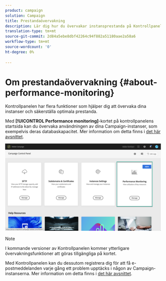 ```yaml
---
product: campaign
solution: Campaign
title: Prestandaövervakning
description: Lär dig hur du övervakar instansprestanda på Kontrollpanelen
translation-type: tm+mt
source-git-commit: 2d84a5ebe8dbf42264c94f882a51180aae2a58a6
workflow-type: tm+mt
source-wordcount: '0'
ht-degree: 0%

---
```



# Om prestandaövervakning {#about-performance-monitoring}

Kontrollpanelen har flera funktioner som hjälper dig att övervaka dina instanser och säkerställa optimala prestanda.

Med **[!UICONTROL Performance monitoring]**-kortet på kontrollpanelens startsida kan du övervaka användningen av dina Campaign-instanser, som exempelvis deras databaskapacitet. Mer information om detta finns i [det här avsnittet](../../performance-monitoring/using/database-monitoring.md).

![](assets/performance_card.png)

>[!NOTE]
>
>I kommande versioner av Kontrollpanelen kommer ytterligare övervakningsfunktioner att göras tillgängliga på kortet.

Med Kontrollpanelen kan du dessutom registrera dig för att få e-postmeddelanden varje gång ett problem upptäcks i någon av Campaign-instanserna. Mer information om detta finns i [det här avsnittet](../../performance-monitoring/using/email-alerting.md).

